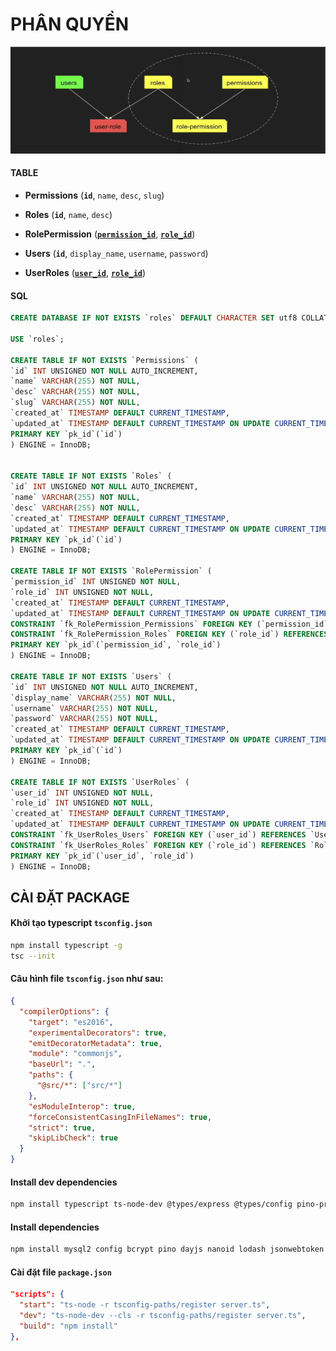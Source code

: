 # PHÂN QUYỀN

![Alt text](image.png)

#### TABLE

- **Permissions** (**`id`**, `name`, `desc`, `slug`)

- **Roles** (**`id`**, `name`, `desc`)

- **RolePermission** (<u>**`permission_id`**</u>, <u>**`role_id`**</u>)

- **Users** (**`id`**, `display_name`, `username`, `password`)

- **UserRoles** (<u>**`user_id`**</u>, <u>**`role_id`**</u>)

#### SQL

```sql
CREATE DATABASE IF NOT EXISTS `roles` DEFAULT CHARACTER SET utf8 COLLATE utf8_unicode_ci;

USE `roles`;

CREATE TABLE IF NOT EXISTS `Permissions` (
`id` INT UNSIGNED NOT NULL AUTO_INCREMENT,
`name` VARCHAR(255) NOT NULL,
`desc` VARCHAR(255) NOT NULL,
`slug` VARCHAR(255) NOT NULL,
`created_at` TIMESTAMP DEFAULT CURRENT_TIMESTAMP,
`updated_at` TIMESTAMP DEFAULT CURRENT_TIMESTAMP ON UPDATE CURRENT_TIMESTAMP,
PRIMARY KEY `pk_id`(`id`)
) ENGINE = InnoDB;


CREATE TABLE IF NOT EXISTS `Roles` (
`id` INT UNSIGNED NOT NULL AUTO_INCREMENT,
`name` VARCHAR(255) NOT NULL,
`desc` VARCHAR(255) NOT NULL,
`created_at` TIMESTAMP DEFAULT CURRENT_TIMESTAMP,
`updated_at` TIMESTAMP DEFAULT CURRENT_TIMESTAMP ON UPDATE CURRENT_TIMESTAMP,
PRIMARY KEY `pk_id`(`id`)
) ENGINE = InnoDB;

CREATE TABLE IF NOT EXISTS `RolePermission` (
`permission_id` INT UNSIGNED NOT NULL,
`role_id` INT UNSIGNED NOT NULL,
`created_at` TIMESTAMP DEFAULT CURRENT_TIMESTAMP,
`updated_at` TIMESTAMP DEFAULT CURRENT_TIMESTAMP ON UPDATE CURRENT_TIMESTAMP,
CONSTRAINT `fk_RolePermission_Permissions` FOREIGN KEY (`permission_id`) REFERENCES `Permissions` (`id`) ON DELETE NO ACTION ON UPDATE CASCADE,
CONSTRAINT `fk_RolePermission_Roles` FOREIGN KEY (`role_id`) REFERENCES `Roles` (`id`) ON DELETE NO ACTION ON UPDATE CASCADE,
PRIMARY KEY `pk_id`(`permission_id`, `role_id`)
) ENGINE = InnoDB;

CREATE TABLE IF NOT EXISTS `Users` (
`id` INT UNSIGNED NOT NULL AUTO_INCREMENT,
`display_name` VARCHAR(255) NOT NULL,
`username` VARCHAR(255) NOT NULL,
`password` VARCHAR(255) NOT NULL,
`created_at` TIMESTAMP DEFAULT CURRENT_TIMESTAMP,
`updated_at` TIMESTAMP DEFAULT CURRENT_TIMESTAMP ON UPDATE CURRENT_TIMESTAMP,
PRIMARY KEY `pk_id`(`id`)
) ENGINE = InnoDB;

CREATE TABLE IF NOT EXISTS `UserRoles` (
`user_id` INT UNSIGNED NOT NULL,
`role_id` INT UNSIGNED NOT NULL,
`created_at` TIMESTAMP DEFAULT CURRENT_TIMESTAMP,
`updated_at` TIMESTAMP DEFAULT CURRENT_TIMESTAMP ON UPDATE CURRENT_TIMESTAMP,
CONSTRAINT `fk_UserRoles_Users` FOREIGN KEY (`user_id`) REFERENCES `Users` (`id`) ON DELETE NO ACTION ON UPDATE CASCADE,
CONSTRAINT `fk_UserRoles_Roles` FOREIGN KEY (`role_id`) REFERENCES `Roles` (`id`) ON DELETE NO ACTION ON UPDATE CASCADE,
PRIMARY KEY `pk_id`(`user_id`, `role_id`)
) ENGINE = InnoDB;
```

## CÀI ĐẶT PACKAGE

#### Khởi tạo typescript `tsconfig.json`

```sh
npm install typescript -g
tsc --init
```

#### Câu hình file `tsconfig.json` như sau:

```json
{
  "compilerOptions": {
    "target": "es2016",
    "experimentalDecorators": true,
    "emitDecoratorMetadata": true,
    "module": "commonjs",
    "baseUrl": ".",
    "paths": {
      "@src/*": ["src/*"]
    },
    "esModuleInterop": true,
    "forceConsistentCasingInFileNames": true,
    "strict": true,
    "skipLibCheck": true
  }
}
```

#### Install dev dependencies

```sh
npm install typescript ts-node-dev @types/express @types/config pino-pretty @types/lodash @types/jsonwebtoken @types/cors @types/compression @types/morgan @types/bcrypt -D
```

#### Install dependencies

```sh
npm install mysql2 config bcrypt pino dayjs nanoid lodash jsonwebtoken dotenv zod cors compression helmet morgan
```

#### Cài đặt file `package.json`

```json
"scripts": {
  "start": "ts-node -r tsconfig-paths/register server.ts",
  "dev": "ts-node-dev --cls -r tsconfig-paths/register server.ts",
  "build": "npm install"
},
```
